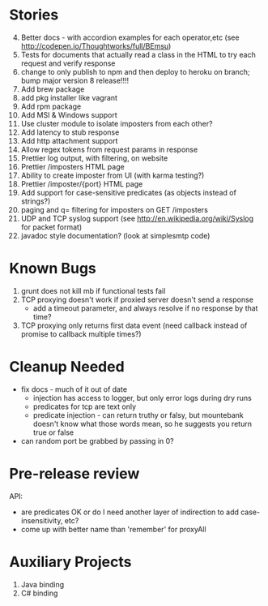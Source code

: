 Stories
=======
4. Better docs - with accordion examples for each operator,etc (see http://codepen.io/Thoughtworks/full/BEmsu)
4. Tests for documents that actually read a class in the HTML to try each request and verify response
8. change to only publish to npm and then deploy to heroku on branch; bump major version
8 release!!!!
6. Add brew package
6. add pkg installer like vagrant
7. Add rpm package
8. Add MSI & Windows support
8. Use cluster module to isolate imposters from each other?
1. Add latency to stub response
1. Add http attachment support
1. Allow regex tokens from request params in response
20. Prettier log output, with filtering, on website
21. Prettier /imposters HTML page
22. Ability to create imposter from UI (with karma testing?)
23. Prettier /imposter/{port} HTML page
26. Add support for case-sensitive predicates (as objects instead of strings?)
27. paging and q= filtering for imposters on GET /imposters
28. UDP and TCP syslog support (see http://en.wikipedia.org/wiki/Syslog for packet format)
30. javadoc style documentation? (look at simplesmtp code)

Known Bugs
==========
1. grunt does not kill mb if functional tests fail
2. TCP proxying doesn't work if proxied server doesn't send a response
   - add a timeout parameter, and always resolve if no response by that time?
3. TCP proxying only returns first data event (need callback instead of promise to callback multiple times?)

Cleanup Needed
==============
- fix docs - much of it out of date
  - injection has access to logger, but only error logs during dry runs
  - predicates for tcp are text only
  - predicate injection - can return truthy or falsy, but mountebank doesn't know what those words mean, so he suggests you return true or false
- can random port be grabbed by passing in 0?

Pre-release review
==================
API:
- are predicates OK or do I need another layer of indirection to add case-insensitivity, etc?
- come up with better name than 'remember' for proxyAll

Auxiliary Projects
==================
1. Java binding
2. C# binding
